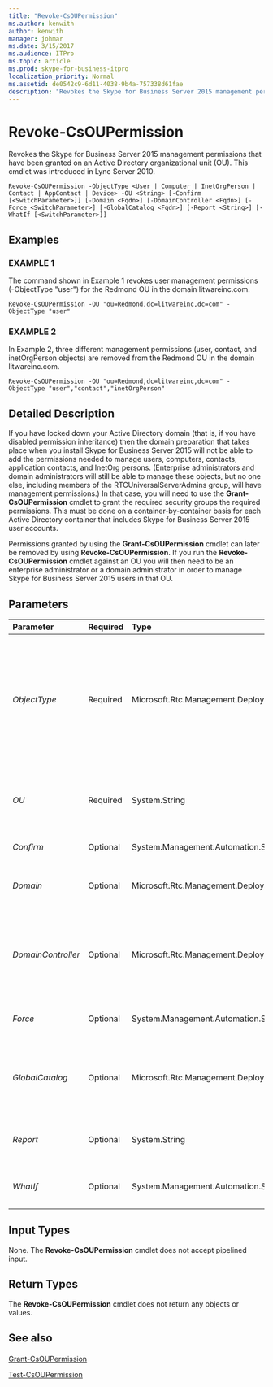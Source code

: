 ```yaml
---
title: "Revoke-CsOUPermission"
ms.author: kenwith
author: kenwith
manager: johmar
ms.date: 3/15/2017
ms.audience: ITPro
ms.topic: article
ms.prod: skype-for-business-itpro
localization_priority: Normal
ms.assetid: de0542c9-6d11-4038-9b4a-757338d61fae
description: "Revokes the Skype for Business Server 2015 management permissions that have been granted on an Active Directory organizational unit (OU). This cmdlet was introduced in Lync Server 2010."
---
```


# Revoke-CsOUPermission
 
Revokes the Skype for Business Server 2015 management permissions that have been granted on an Active Directory organizational unit (OU). This cmdlet was introduced in Lync Server 2010.
  
```
Revoke-CsOUPermission -ObjectType <User | Computer | InetOrgPerson | Contact | AppContact | Device> -OU <String> [-Confirm [<SwitchParameter>]] [-Domain <Fqdn>] [-DomainController <Fqdn>] [-Force <SwitchParameter>] [-GlobalCatalog <Fqdn>] [-Report <String>] [-WhatIf [<SwitchParameter>]]

```

## Examples

### EXAMPLE 1

The command shown in Example 1 revokes user management permissions (-ObjectType "user") for the Redmond OU in the domain litwareinc.com.
  
```
Revoke-CsOUPermission -OU "ou=Redmond,dc=litwareinc,dc=com" -ObjectType "user"
```

### EXAMPLE 2

In Example 2, three different management permissions (user, contact, and inetOrgPerson objects) are removed from the Redmond OU in the domain litwareinc.com.
  
```
Revoke-CsOUPermission -OU "ou=Redmond,dc=litwareinc,dc=com" -ObjectType "user","contact","inetOrgPerson"
```

## Detailed Description

If you have locked down your Active Directory domain (that is, if you have disabled permission inheritance) then the domain preparation that takes place when you install Skype for Business Server 2015 will not be able to add the permissions needed to manage users, computers, contacts, application contacts, and InetOrg persons. (Enterprise administrators and domain administrators will still be able to manage these objects, but no one else, including members of the RTCUniversalServerAdmins group, will have management permissions.) In that case, you will need to use the **Grant-CsOUPermission** cmdlet to grant the required security groups the required permissions. This must be done on a container-by-container basis for each Active Directory container that includes Skype for Business Server 2015 user accounts.
  
Permissions granted by using the **Grant-CsOUPermission** cmdlet can later be removed by using **Revoke-CsOUPermission**. If you run the **Revoke-CsOUPermission** cmdlet against an OU you will then need to be an enterprise administrator or a domain administrator in order to manage Skype for Business Server 2015 users in that OU.
  
## Parameters

|**Parameter**|**Required**|**Type**|**Description**|
|:-----|:-----|:-----|:-----|
| _ObjectType_ <br/> |Required  <br/> |Microsoft.Rtc.Management.Deployment.ObjectType  <br/> |Type of object covered by these permissions. Valid values are:  <br/> User  <br/> Computer  <br/> Contact  <br/> AppContact  <br/> InetOrgPerson  <br/> To revoke permissions to multiple object types in the same command, separate the object types by using commas:  <br/>  `-ObjectType "user","computer","contact"` <br/> |
| _OU_ <br/> |Required  <br/> |System.String  <br/> |Distinguished name of the OU where permissions are to be removed. For example:  <br/>  `-OU "ou=Redmond,dc=litwareinc,dc=com` <br/> You can only remove permissions from a single OU per command.  <br/> |
| _Confirm_ <br/> |Optional  <br/> |System.Management.Automation.SwitchParameter  <br/> |Prompts you for confirmation before executing the command.  <br/> |
| _Domain_ <br/> |Optional  <br/> |Microsoft.Rtc.Management.Deploy.Fqdn  <br/> |Name of the domain where the OU is located. If this parameter is not included the **Revoke-CsOUPermission** cmdlet will look for the OU in the current domain. <br/> |
| _DomainController_ <br/> |Optional  <br/> |Microsoft.Rtc.Management.Deploy.Fqdn  <br/> |Enables administrators to specify the fully qualified domain name (FQDN) of the domain controller to be used when running the **Revoke-CsOUPermission** cmdlet. If not specified, the cmdlet will use the first available domain controller. <br/> |
| _Force_ <br/> |Optional  <br/> |System.Management.Automation.SwitchParameter  <br/> |Suppresses the display of any non-fatal error message that might occur when running the command.  <br/> |
| _GlobalCatalog_ <br/> |Optional  <br/> |Microsoft.Rtc.Management.Deploy.Fqdn  <br/> |Fully qualified domain name of a global catalog server in your domain. This parameter is not required if you are running the **Revoke-CsOUPermission** cmdlet on a computer with an account in your domain. <br/> |
| _Report_ <br/> |Optional  <br/> |System.String  <br/> |Enables you to specify a file path for the log file created when the cmdlet runs. For example:  <br/>  `-Report "C:\Logs\OUPermissions.html"` <br/> |
| _WhatIf_ <br/> |Optional  <br/> |System.Management.Automation.SwitchParameter  <br/> |Describes what would happen if you executed the command without actually executing the command.  <br/> |
   
## Input Types

None. The **Revoke-CsOUPermission** cmdlet does not accept pipelined input.
  
## Return Types

The **Revoke-CsOUPermission** cmdlet does not return any objects or values.
  
## See also

#### 

[Grant-CsOUPermission](grant-csoupermission.md)
  
[Test-CsOUPermission](test-csoupermission.md)

